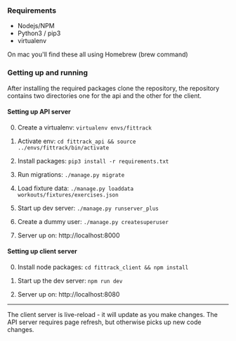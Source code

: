 ### Requirements

- Nodejs/NPM
- Python3 / pip3
- virtualenv

On mac you'll find these all using Homebrew (brew command)

### Getting up and running

After installing the required packages clone the repository, the repository contains two directories one for the api and the other for the client.

#### Setting up API server

0. Create a virtualenv: ```virtualenv envs/fittrack```

1. Activate env: ```cd fittrack_api && source ../envs/fittrack/bin/activate```

2. Install packages: ```pip3 install -r requirements.txt```

3. Run migrations: ```./manage.py migrate```

4. Load fixture data: ```./manage.py loaddata workouts/fixtures/exercises.json```

5. Start up dev server: ```./manage.py runserver_plus```

6. Create a dummy user: ```./manage.py createsuperuser```

7. Server up on: http://localhost:8000

#### Setting up client server

0. Install node packages: ```cd fittrack_client && npm install```

1. Start up the dev server: ```npm run dev```

2. Server up on: http://localhost:8080

---

The client server is live-reload - it will update as you make changes. The API server requires page refresh, but otherwise picks up new code changes.
